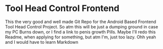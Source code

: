 # Tool Head Control Frontend

This the very good and well made Git Repo for the Android Based Frontend Tool Head Control Project.
So atm this will be just a dumping ground in case my PC Burns down, or I find a link to penis growth Pills.
Maybe I'll redo this Readme, when applying for something, but atm I'm, just too lazy. Ohh yeah and I would have to learn Markdown
